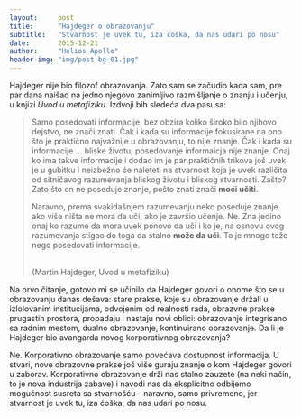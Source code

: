```yaml
---
layout:     post
title:      "Hajdeger o obrazovanju"
subtitle:   "Stvarnost je uvek tu, iza ćoška, da nas udari po nosu"
date:       2015-12-21
author:     "Helios Apollo"
header-img: "img/post-bg-01.jpg"
---
```


<p>Hajdeger nije bio filozof obrazovanja. Zato sam se začudio kada sam, pre par dana naišao na jedno njegovo zanimljivo razmišljanje o znanju i učenju, u knjizi <em>Uvod u metafiziku</em>. Izdvoji bih sledeća dva pasusa:</p>
<blockquote><p>Samo posedovati informacije, bez obzira koliko široko bilo njihovo dejstvo, ne znači znati. Čak i kada su informacije fokusirane na ono što je praktično najvažnije u obrazovanju, to nije znanje. Čak i kada su informacije ... bliske životu, posedovanje informaicja nije znanje. Onaj ko ima takve informacije i dodao im je par praktičnih trikova još uvek je u gubitku i neizbežno će naleteti na stvarnost koja je uvek različita od sitničavog razumevanja bliskog životu i bliskog stvarnosti. Zašto? Zato što on ne poseduje znanje, pošto znati znači <strong>moći učiti</strong>. </p>
<p>Naravno, prema svakidašnjem razumevanju neko poseduje znanje ako više ništa ne mora da uči, ako je završio učenje. Ne. Zna jedino onaj ko razume da mora uvek ponovo da uči i ko je, na osnovu ovog razumevanja stigao do toga da stalno <strong>može da uči</strong>. To je mnogo teže nego posedovati informacije.</p>
<br/>(Martin Hajdeger, Uvod u metafiziku)</blockquote>
<p>Na prvo čitanje, gotovo mi se učinilo da Hajdeger govori o onome što se u obrazovanju danas dešava: stare prakse, koje su obrazovanje držali u izlolovanim institucijama, odvojenim od realnosti rada, obrazvne prakse prugastih prostora, propadaju i nastaju novi oblici: obrazovanje integrisano sa radnim mestom, dualno obrazovanje, kontinuirano obrazovanje. Da li je Hajdeger bio avangarda novog korporativnog obrazovanja?</p>
<p>Ne. Korporativno obrazovanje samo povećava dostupnost informacija. U stvari, nove obrazovne prakse još više guraju znanje o kom Hajdeger govori u zaborav. Korporativno obrazovanje drži nas stalno zauzete (na neki način, to je nova industrija zabave) i navodi nas da eksplicitno odbijemo mogućnost susreta sa stvarnošću - naravno, samo privremeno, jer stvarnost je uvek tu, iza ćoška, da nas udari po nosu.</p>